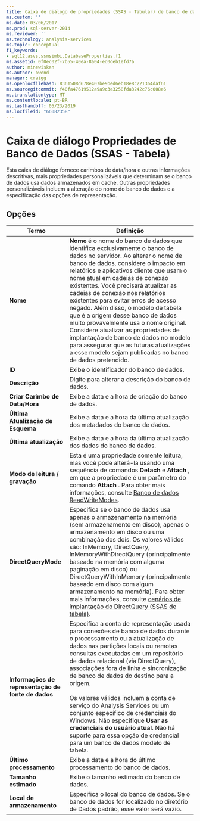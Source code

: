 ```yaml
---
title: Caixa de diálogo de propriedades (SSAS - Tabular) de banco de dados | Microsoft Docs
ms.custom: ''
ms.date: 03/06/2017
ms.prod: sql-server-2014
ms.reviewer: ''
ms.technology: analysis-services
ms.topic: conceptual
f1_keywords:
- sql12.asvs.ssmsimbi.DatabaseProperties.f1
ms.assetid: 0f0ec02f-7b55-40ea-8a04-ed0deb1efd7a
author: minewiskan
ms.author: owend
manager: craigg
ms.openlocfilehash: 8361508d678e407be9bed6eb18e8c221364daf61
ms.sourcegitcommit: f40fa47619512a9a9c3e3258fda3242c76c008e6
ms.translationtype: MT
ms.contentlocale: pt-BR
ms.lasthandoff: 05/23/2019
ms.locfileid: "66082358"
---
```

# <a name="database-properties-dialog-box-ssas---tabular"></a>Caixa de diálogo Propriedades de Banco de Dados (SSAS - Tabela)
  Esta caixa de diálogo fornece carimbos de data/hora e outras informações descritivas, mais propriedades personalizáveis que determinam se o banco de dados usa dados armazenados em cache. Outras propriedades personalizáveis incluem a alteração do nome do banco de dados e a especificação das opções de representação.  
  
## <a name="options"></a>Opções  
  
|Termo|Definição|  
|----------|----------------|  
|**Nome**|**Nome** é o nome do banco de dados que identifica exclusivamente o banco de dados no servidor. Ao alterar o nome de banco de dados, considere o impacto em relatórios e aplicativos cliente que usam o nome atual em cadeias de conexão existentes. Você precisará atualizar as cadeias de conexão nos relatórios existentes para evitar erros de acesso negado. Além disso, o modelo de tabela que é a origem desse banco de dados muito provavelmente usa o nome original. Considere atualizar as propriedades de implantação de banco de dados no modelo para assegurar que as futuras atualizações a esse modelo sejam publicadas no banco de dados pretendido.|  
|**ID**|Exibe o identificador do banco de dados.|  
|**Descrição**|Digite para alterar a descrição do banco de dados.|  
|**Criar Carimbo de Data/Hora**|Exibe a data e a hora de criação do banco de dados.|  
|**Última Atualização de Esquema**|Exibe a data e a hora da última atualização dos metadados do banco de dados.|  
|**Última atualização**|Exibe a data e a hora da última atualização dos dados do banco de dados.|  
|**Modo de leitura / gravação**|Esta é uma propriedade somente leitura, mas você pode alterá-la usando uma sequência de comandos **Detach** e **Attach** , em que a propriedade é um parâmetro do comando **Attach** . Para obter mais informações, consulte [Banco de dados ReadWriteModes](multidimensional-models/database-readwritemodes.md).|  
|**DirectQueryMode**|Especifica se o banco de dados usa apenas o armazenamento na memória (sem armazenamento em disco), apenas o armazenamento em disco ou uma combinação dos dois. Os valores válidos são: InMemory, DirectQuery, InMemoryWithDirectQuery (principalmente baseado na memória com alguma paginação em disco) ou DirectQueryWithInMemory (principalmente baseado em disco com algum armazenamento na memória). Para obter mais informações, consulte [cenários de implantação do DirectQuery &#40;SSAS de tabela&#41;](directquery-deployment-scenarios-ssas-tabular.md).|  
|**Informações de representação de fonte de dados**|Especifica a conta de representação usada para conexões de banco de dados durante o processamento ou a atualização de dados nas partições locais ou remotas consultas executadas em um repositório de dados relacional (via DirectQuery), associações fora de linha e sincronização de banco de dados do destino para a origem.<br /><br /> Os valores válidos incluem a conta de serviço do Analysis Services ou um conjunto específico de credenciais do Windows. Não especifique **Usar as credenciais do usuário atual**. Não há suporte para essa opção de credencial para um banco de dados modelo de tabela.|  
|**Último processamento**|Exibe a data e a hora do último processamento do banco de dados.|  
|**Tamanho estimado**|Exibe o tamanho estimado do banco de dados.|  
|**Local de armazenamento**|Especifica o local do banco de dados. Se o banco de dados for localizado no diretório de Dados padrão, esse valor será vazio.|  
  
  
